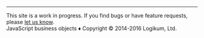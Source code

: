 <hr />
This site is a work in progress. If you find bugs or have feature requests,
please <a href=https://github.com/logikum/md-web-site/issues>let us know</a>.
<br />
JavaScript business objects ♦ Copyright © 2014-2016 Logikum, Ltd.
<br />
&nbsp;
